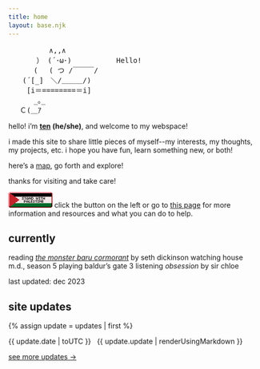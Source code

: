 ```yaml
---
title: home
layout: base.njk
---
```


<pre class="ascii">
　　　 　  ∧,,∧
　　　　） (´･ω･) 　 　 　 　Hello!
　　　 (　 ( つ /￣￣￣/　
　　(´[_]　＼/＿＿＿/)
　　 [i＝========＝i]
　　　 _｡_　 　
　 Ｃ(＿ｱ
</pre>

<p></p>

hello! i’m **[ten](/about) (he/she)**, and welcome to my webspace!

i made this site to share little pieces of myself--my interests, my thoughts, my projects, etc. i hope you have fun, learn something new, or both!

here’s a [map](/sitemap), go forth and explore!

thanks for visiting and take care!

[<img src="assets/img/standwith.png" alt="Resources for Palestinian liberation">](/resources/palestine) click the button on the left or go to [this page](/resources/palestine) for more information and resources and what you can do to help.

## currently

<div class="grid">
<span class="label">reading</span>
<span><em><a href="/logs/books/the-monster-baru-cormorant">the monster baru cormorant</a></em> by seth dickinson</span>
<span class="label">watching</span>
<span>house m.d., season 5</span>
<span class="label">playing</span>
<span>baldur’s gate 3</span>
<span class="label">listening</span>
<span><em>obsession</em> by sir chloe</span>
</div>

<p></p>

last updated: dec 2023

## site updates

{% assign update = updates | first %}

<div class="grid">
<span class="label">{{ update.date | toUTC }} &nbsp;</span>
<span>{{ update.update | renderUsingMarkdown }}</span>
</div>
<p></p>

[see more updates →](/changelog)